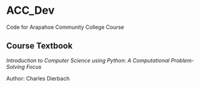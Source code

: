 # ACC_Dev
Code for Arapahoe Community College Course

## Course Textbook 
_Introduction to Computer Science using Python: A Computational Problem-Solving Focus_ 

Author: Charles Dierbach
